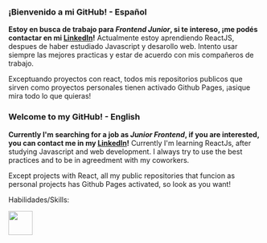 ### ¡Bienvenido a mi GitHub! - Español

**Estoy en busca de trabajo para _Frontend Junior_, si te intereso, ¡me podés contactar en mi [LinkedIn](https://www.linkedin.com/in/lucas-j%C3%A4hnel-3491b5227/)!**
Actualmente estoy aprendiendo ReactJS, despues de haber estudiado Javascript y desarollo web.
Intento usar siempre las mejores practicas y estar de acuerdo con mis compañeros de trabajo.

Exceptuando proyectos con react, todos mis repositorios publicos que sirven como proyectos personales tienen activado Github Pages, ¡asique mira todo lo que quieras!

### Welcome to my GitHub! - English

**Currently I'm searching for a job as _Junior Frontend_, if you are interested, you can contact me in my [LinkedIn](https://www.linkedin.com/in/lucas-j%C3%A4hnel-3491b5227/)!**
Currently I'm learning ReactJs, after studying Javascript and web development.
I always try to use the best practices and to be in agreedment with my coworkers.

Except projects with React, all my public repositories that funcion as personal projects has Github Pages activated, so look as you want!


Habilidades/Skills:

<a href="/"><img src="https://raw.githubusercontent.com/danielcranney/readme-generator/main/public/icons/skills/html5-colored.svg" align="left" height="48" width="48" ></a>
